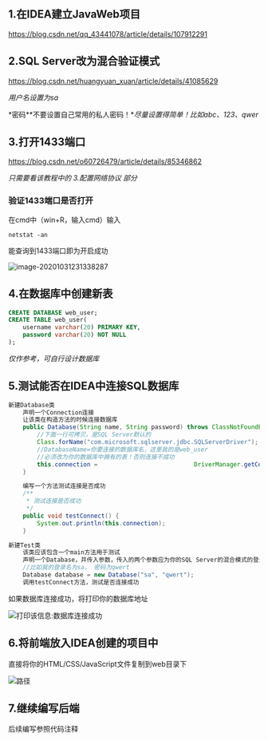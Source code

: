 ## 1.在IDEA建立JavaWeb项目

https://blog.csdn.net/qq_43441078/article/details/107912291

## 2.SQL Server改为混合验证模式

https://blog.csdn.net/huangyuan_xuan/article/details/41085629

*用户名设置为sa*

*密码**不要设置自己常用的私人密码！**尽量设置得简单！比如abc、123、qwer*

## 3.打开1433端口

https://blog.csdn.net/o60726479/article/details/85346862

*只需要看该教程中的 3.配置网络协议 部分*

### 验证1433端口是否打开

在cmd中（win+R，输入cmd）输入

```
netstat -an
```

能查询到1433端口即为开启成功

![image-20201031231338287](https://picbedd.oss-cn-beijing.aliyuncs.com/image-20201031231338287.png)

## 4.在数据库中创建新表

```sql
CREATE DATABASE web_user;
CREATE TABLE web_user(
	username varchar(20) PRIMARY KEY,
    password varchar(20) NOT NULL
);
```

*仅作参考，可自行设计数据库*

## 5.测试能否在IDEA中连接SQL数据库

```java
新建Database类
    声明一个Connection连接
    让该类在构造方法的时候连接数据库
    public Database(String name, String password) throws ClassNotFoundException, SQLException {
    	//下面一行可拷贝，是SQL Server默认的
        Class.forName("com.microsoft.sqlserver.jdbc.SQLServerDriver");
        //DatabaseName=你要连接的数据库名，这里我的是web_user
    	//必须改为你的数据库中拥有的表！否则连接不成功
        this.connection = 							DriverManager.getConnection("jdbc:sqlserver://localhost:1433;DatabaseName=你的数据库中拥有的表", name, password);
    }

	编写一个方法测试连接是否成功
	/**
     * 测试连接是否成功
     */
    public void testConnect() {
        System.out.println(this.connection);
    }
```

```java
新建Test类
    该类应该包含一个main方法用于测试
    声明一个Database，并传入参数，传入的两个参数应为你的SQL Server的混合模式的登录名和密码
    //比如我的登录名为sa， 密码为qwert
    Database database = new Database("sa", "qwert");
	调用testConnect方法，测试是否连接成功
```

如果数据库连接成功，将打印你的数据库地址

![打印该信息:数据库连接成功](https://picbedd.oss-cn-beijing.aliyuncs.com/image-20201031230236174.png)

## 6.将前端放入IDEA创建的项目中

直接将你的HTML/CSS/JavaScript文件复制到web目录下

![路径](https://picbedd.oss-cn-beijing.aliyuncs.com/image-20201031230421722.png)

## 7.继续编写后端

后续编写参照代码注释

